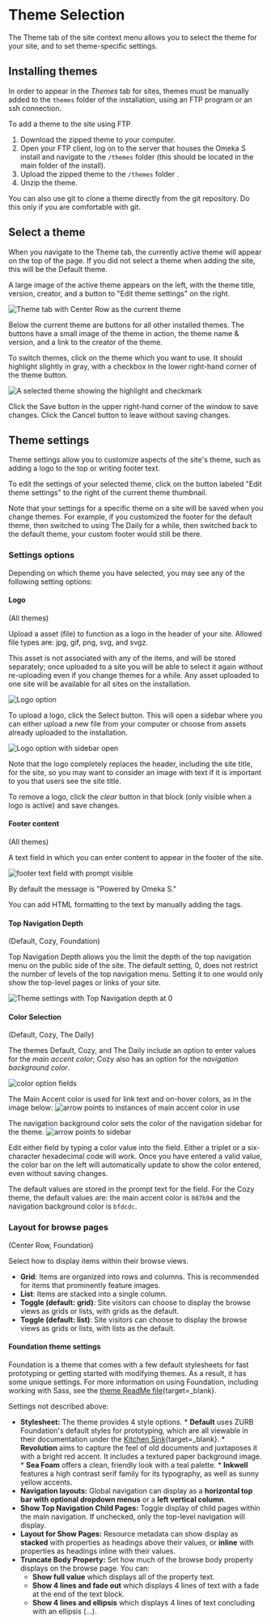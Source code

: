 # Theme Selection

The Theme tab of the site context menu allows you to select the theme for your site, and to set theme-specific settings. 

## Installing themes
In order to appear in the *Themes* tab for sites, themes must be manually added to the `themes` folder of the installation, using an FTP program or an ssh connection.

To add a theme to the site using FTP

1. Download the zipped theme to your computer.
1. Open your FTP client, log on to the server that houses the Omeka S install and navigate to the `/themes` folder (this should be located in the main folder of the install).
1. Upload the zipped theme to the `/themes` folder .
1. Unzip the theme.

You can also use git to clone a theme directly from the git repository. Do this only if you are comfortable with git.


## Select a theme

When you navigate to the Theme tab, the currently active theme will appear on the top of the page. If you did not select a theme when adding the site, this will be the Default theme. 

A large image of the active theme appears on the left, with the theme title, version, creator, and a button to "Edit theme settings" on the right.

![Theme tab with Center Row as the current theme](../sites/sitesfiles/sitetheme_tab.png)

Below the current theme are buttons for all other installed themes. The buttons have a small image of the theme in action, the theme name & version, and a link to the creator of the theme. 

To switch themes, click on the theme which you want to use. It should highlight slightly in gray, with a checkbox in the lower right-hand corner of the theme button. 

![A selected theme showing the highlight and checkmark](../sites/sitesfiles/sites_themeselect.png)

Click the Save button in the upper right-hand corner of the window to save changes. Click the Cancel button to leave without saving changes. 

## Theme settings

Theme settings allow you to customize aspects of the site's theme, such as adding a logo to the top or writing footer text. 

To edit the settings of your selected theme, click on the button labeled "Edit theme settings" to the right of the current theme thumbnail.

Note that your settings for a specific theme on a site will be saved when you change themes. For example, if you customized the footer for the default theme, then switched to using The Daily for a while, then switched back to the default theme, your custom footer would still be there.

### Settings options
Depending on which theme you have selected, you may see any of the following setting options:

#### Logo

(All themes)

Upload a asset (file) to function as a logo in the header of your site. Allowed file types are: jpg, gif, png, svg, and svgz.

This asset is not associated with any of the items, and will be stored separately; once uploaded to a site you will be able to select it again without re-uploading even if you change themes for a while. Any asset uploaded to one site will be available for all sites on the installation.

![Logo option](../sites/sitesfiles/sitetheme_logo.png)

To upload a logo, click the Select button. This will open a sidebar where you can either upload a new file from your computer or choose from assets already uploaded to the installation.

![Logo option with sidebar open](../sites/sitesfiles/sitetheme_logo2.png)

Note that the logo completely replaces the header, including the site title, for the site, so you may want to consider an image with text if it is important to you that users see the site title.

To remove a logo, click the *clear* button in that block (only visible when a logo is active) and save changes.

#### Footer content

(All themes)

A text field in which you can enter content to appear in the footer of the site.

![footer text field with prompt visible](../sites/sitesfiles/sitetheme_footer.png)

By default the message is "Powered by Omeka S." 

You can add HTML formatting to the text by manually adding the tags. 


#### Top Navigation Depth

(Default, Cozy, Foundation)

Top Navigation Depth allows you the limit the depth of the top navigation menu on the public side of the site.  The default setting, 0, does not restrict the number of levels of the top navigation menu. Setting it to one would only show the top-level pages or links of your site.

![Theme settings with Top Navigation depth at 0](../sites/sitesfiles/sitetheme_depth.png)

#### Color Selection

(Default, Cozy, The Daily)

The themes Default, Cozy, and The Daily include an option to enter values for the *main accent color*; Cozy also has an option for the *navigation background color*.

![color option fields](../sites/sitesfiles/sitetheme_color.png)

The Main Accent color is used for link text and on-hover colors, as in the image below: 
![arrow points to instances of main accent color in use](../sites/sitesfiles/sitetheme_mainaccent.png)

The navigation background color sets the color of the navigation sidebar for the theme. 
![arrow points to sidebar](../sites/sitesfiles/sitetheme_navcolor.png)

Edit either field by typing a color value into the field. Either a triplet or a six-character hexadecimal code will work. Once you have entered a valid value, the color bar on the left will automatically update to show the color entered, even without saving changes.

The default values are stored in the prompt text for the field. For the Cozy theme, the default values are: the main accent color is `087b94` and the navigation background color is `bfdcdc`.

### Layout for browse pages 

(Center Row, Foundation)

Select how to display items within their browse views.

* **Grid**: Items are organized into rows and columns. This is recommended for items that prominently feature images.
* **List**: Items are stacked into a single column.
* **Toggle (default: grid)**: Site visitors can choose to display the browse views as grids or lists, with grids as the default.
* **Toggle (default: list)**: Site visitors can choose to display the browse views as grids or lists, with lists as the default.

#### Foundation theme settings

<!--- can the Foundation-specific info just go to its ReadMe page and not be here? --->

Foundation is a theme that comes with a few default stylesheets for fast prototyping or getting started with modifying themes. As a result, it has some unique settings. For more information on using Foundation, including working with Sass, see the [theme ReadMe file](https://github.com/omeka-s-themes/foundation-s/blob/master/README.md){target=_blank}.

Settings not described above: 

* **Stylesheet:** The theme provides 4 style options.
	  * **Default** uses ZURB Foundation's default styles for prototyping, which are all viewable in their documentation under the [Kitchen Sink](https://get.foundation/sites/docs/kitchen-sink.html){target=_blank}.
	  * **Revolution** aims to capture the feel of old documents and juxtaposes it with a bright red accent. It includes a textured paper background image.
	  * **Sea Foam** offers a clean, friendly look with a teal palette.
	  * **Inkwell** features a high contrast serif family for its typography, as well as sunny yellow accents.
* **Navigation layouts:** Global navigation can display as a **horizontal top bar with optional dropdown menus** or a **left vertical column**.
* **Show Top Navigation Child Pages:** Toggle display of child pages within the main navigation. If unchecked, only the top-level navigation will display. 
* **Layout for Show Pages:** Resource metadata can show display as **stacked** with properties as headings above their values, or **inline** with properties as headings inline with their values.
* **Truncate Body Property:** Set how much of the browse body property displays on the browse page. You can:
	* **Show full value** which displays all of the property text. 
	* **Show 4 lines and fade out** which displays 4 lines of text with a fade at the end of the text block.
	* **Show 4 lines and ellipsis** which displays 4 lines of text concluding with an ellipsis (...).
